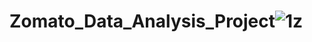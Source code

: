 # Zomato_Data_Analysis_Project![1z](https://github.com/user-attachments/assets/de4170e0-d2e8-4a85-af60-8f179bb08cc7)
